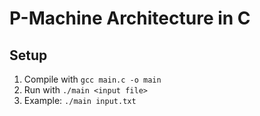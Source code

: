 # P-Machine Architecture in C

## Setup

1. Compile with `gcc main.c -o main`
2. Run with `./main <input file>`
3. Example: `./main input.txt`
